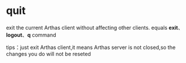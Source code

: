quit
===

exit the current Arthas client without affecting other clients. equals **exit**、**logout**、**q** command

tips：just exit Arthas client,it means Arthas server is not closed,so the changes you do will not be reseted

